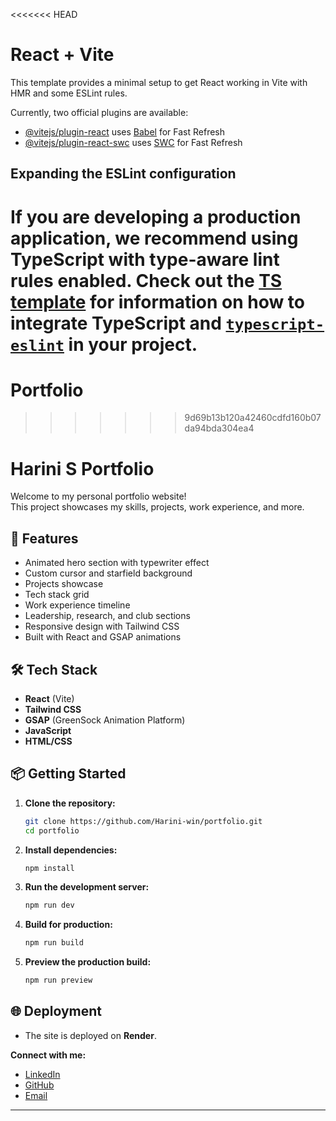 <<<<<<< HEAD
# React + Vite

This template provides a minimal setup to get React working in Vite with HMR and some ESLint rules.

Currently, two official plugins are available:

- [@vitejs/plugin-react](https://github.com/vitejs/vite-plugin-react/blob/main/packages/plugin-react) uses [Babel](https://babeljs.io/) for Fast Refresh
- [@vitejs/plugin-react-swc](https://github.com/vitejs/vite-plugin-react/blob/main/packages/plugin-react-swc) uses [SWC](https://swc.rs/) for Fast Refresh

## Expanding the ESLint configuration

If you are developing a production application, we recommend using TypeScript with type-aware lint rules enabled. Check out the [TS template](https://github.com/vitejs/vite/tree/main/packages/create-vite/template-react-ts) for information on how to integrate TypeScript and [`typescript-eslint`](https://typescript-eslint.io) in your project.
=======
# Portfolio
>>>>>>> 9d69b13b120a42460cdfd160b07da94bda304ea4
# Harini S Portfolio

Welcome to my personal portfolio website!  
This project showcases my skills, projects, work experience, and more.

## 🚀 Features

- Animated hero section with typewriter effect
- Custom cursor and starfield background
- Projects showcase
- Tech stack grid
- Work experience timeline
- Leadership, research, and club sections
- Responsive design with Tailwind CSS
- Built with React and GSAP animations

## 🛠️ Tech Stack

- **React** (Vite)
- **Tailwind CSS**
- **GSAP** (GreenSock Animation Platform)
- **JavaScript**
- **HTML/CSS**

## 📦 Getting Started

1. **Clone the repository:**
   ```sh
   git clone https://github.com/Harini-win/portfolio.git
   cd portfolio
   ```

2. **Install dependencies:**
   ```sh
   npm install
   ```

3. **Run the development server:**
   ```sh
   npm run dev
   ```

4. **Build for production:**
   ```sh
   npm run build
   ```

5. **Preview the production build:**
   ```sh
   npm run preview
   ```

## 🌐 Deployment

- The site is  deployed on **Render**.



**Connect with me:**

- [LinkedIn](https://www.linkedin.com/in/harini-s-4b127428b/)
- [GitHub](https://github.com/Harini-win)
- [Email](mailto:harini.selvakummar@gmail.com)

---